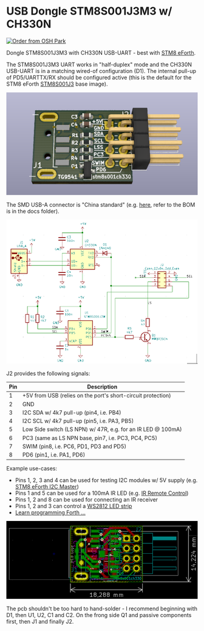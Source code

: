 # USB Dongle STM8S001J3M3 w/ CH330N

<a href="https://oshpark.com/shared_projects/cjOgBYNw"><img src="https://oshpark.com/packs/media/images/badge-5f4e3bf4bf68f72ff88bd92e0089e9cf.png" alt="Order from OSH Park"></img></a>

Dongle STM8S001J3M3 with CH330N USB-UART - best with [STM8 eForth](https://github.com/TG9541/stm8ef).

The STM8S001J3M3 UART works in "half-duplex" mode and the CH330N USB-UART is in a matching wired-of configuration (D1). The internal pull-up of PD5/UARTTX/RX should be configured active (this is the default for the STM8 eForth [STM8S001J3](https://github.com/TG9541/stm8ef/tree/master/STM8S001J3) base image).

![dongle](doc/stm8s001ch330_ray.png)

The SMD USB-A connector is "China standard" (e.g. [here](https://www.aliexpress.com/item/32900067411.html), refer to the BOM is in the docs folder).

![schematics](doc/stm8s001ch330.png)

J2 provides the following signals:

Pin|Description
-|-
1|+5V from USB (relies on the port's short-circuit protection)
2|GND
3|I2C SDA w/ 4k7 pull-up (pin4, i.e. PB4)
4|I2C SCL w/ 4k7 pull-up (pin5, i.e. PA3, PB5)
5|Low Side switch (LS NPN) w/ 47R, e.g. for an IR LED @ 100mA)
6|PC3 (same as LS NPN base, pin7, i.e. PC3, PC4, PC5)
7|SWIM (pin8, i.e. PC6, PD1, PD3 and PD5)  
8|PD6 (pin1, i.e. PA1, PD6)

Example use-cases:

* Pins 1, 2, 3 and 4 can be used for testing I2C modules w/ 5V supply (e.g. [STM8 eForth I2C Master](https://gist.github.com/TG9541/5c3405320794d91ef8129734a4bfc880#gistcomment-3565181))
* Pins 1 and 5 can be used for a 100mA IR LED (e.g. [IR Remote Control](https://gist.github.com/TG9541/40b811c3a611eb02ba9e3693f99222ac))
* Pins 1, 2 and 8 can be used for connecting an IR receiver
* Pins 1, 2 and 3 can control a [WS2812 LED strip](https://gist.github.com/TG9541/1761fa86b425a0c909b7bd1cc8017c2b)
* [Learn programming Forth ...](https://github.com/TG9541/stm8ef/wiki/STM8-eForth-Programming)

![pcb](doc/stm8s001ch330_copper.png)

The pcb shouldn't be too hard to hand-solder - I recommend beginning with D1, then U1, U2, C1 and C2. On the frong side Q1 and passive components first, then J1 and finally J2.
